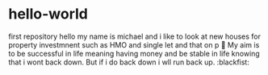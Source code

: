 # hello-world
first repository 
hello 
my name is michael and i like to look at new houses for property investmnent such as HMO and single let and that on p :triumph:
My aim is to be successful in life meaning having money and be stable in life knowing that i wont back down. But if i do back down i wll run back up. :blackfist: 
